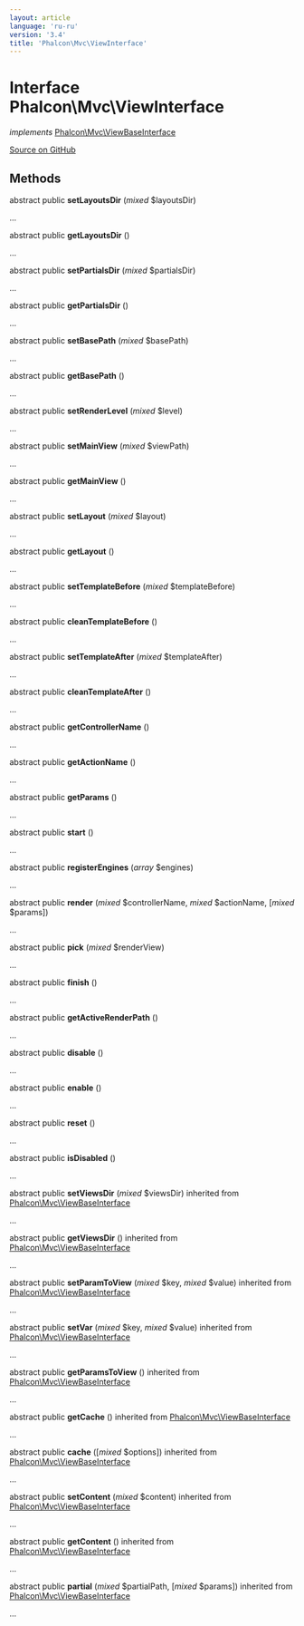 ```yaml
---
layout: article
language: 'ru-ru'
version: '3.4'
title: 'Phalcon\Mvc\ViewInterface'
---
```


# Interface **Phalcon\Mvc\ViewInterface**

*implements* [Phalcon\Mvc\ViewBaseInterface](/3.4/en/api/Phalcon_Mvc_ViewBaseInterface)

<a href="https://github.com/phalcon/cphalcon/tree/v3.4.0/phalcon/mvc/viewinterface.zep" class="btn btn-default btn-sm">Source on GitHub</a>

## Methods

abstract public **setLayoutsDir** (*mixed* $layoutsDir)

...

abstract public **getLayoutsDir** ()

...

abstract public **setPartialsDir** (*mixed* $partialsDir)

...

abstract public **getPartialsDir** ()

...

abstract public **setBasePath** (*mixed* $basePath)

...

abstract public **getBasePath** ()

...

abstract public **setRenderLevel** (*mixed* $level)

...

abstract public **setMainView** (*mixed* $viewPath)

...

abstract public **getMainView** ()

...

abstract public **setLayout** (*mixed* $layout)

...

abstract public **getLayout** ()

...

abstract public **setTemplateBefore** (*mixed* $templateBefore)

...

abstract public **cleanTemplateBefore** ()

...

abstract public **setTemplateAfter** (*mixed* $templateAfter)

...

abstract public **cleanTemplateAfter** ()

...

abstract public **getControllerName** ()

...

abstract public **getActionName** ()

...

abstract public **getParams** ()

...

abstract public **start** ()

...

abstract public **registerEngines** (*array* $engines)

...

abstract public **render** (*mixed* $controllerName, *mixed* $actionName, [*mixed* $params])

...

abstract public **pick** (*mixed* $renderView)

...

abstract public **finish** ()

...

abstract public **getActiveRenderPath** ()

...

abstract public **disable** ()

...

abstract public **enable** ()

...

abstract public **reset** ()

...

abstract public **isDisabled** ()

...

abstract public **setViewsDir** (*mixed* $viewsDir) inherited from [Phalcon\Mvc\ViewBaseInterface](/3.4/en/api/Phalcon_Mvc_ViewBaseInterface)

...

abstract public **getViewsDir** () inherited from [Phalcon\Mvc\ViewBaseInterface](/3.4/en/api/Phalcon_Mvc_ViewBaseInterface)

...

abstract public **setParamToView** (*mixed* $key, *mixed* $value) inherited from [Phalcon\Mvc\ViewBaseInterface](/3.4/en/api/Phalcon_Mvc_ViewBaseInterface)

...

abstract public **setVar** (*mixed* $key, *mixed* $value) inherited from [Phalcon\Mvc\ViewBaseInterface](/3.4/en/api/Phalcon_Mvc_ViewBaseInterface)

...

abstract public **getParamsToView** () inherited from [Phalcon\Mvc\ViewBaseInterface](/3.4/en/api/Phalcon_Mvc_ViewBaseInterface)

...

abstract public **getCache** () inherited from [Phalcon\Mvc\ViewBaseInterface](/3.4/en/api/Phalcon_Mvc_ViewBaseInterface)

...

abstract public **cache** ([*mixed* $options]) inherited from [Phalcon\Mvc\ViewBaseInterface](/3.4/en/api/Phalcon_Mvc_ViewBaseInterface)

...

abstract public **setContent** (*mixed* $content) inherited from [Phalcon\Mvc\ViewBaseInterface](/3.4/en/api/Phalcon_Mvc_ViewBaseInterface)

...

abstract public **getContent** () inherited from [Phalcon\Mvc\ViewBaseInterface](/3.4/en/api/Phalcon_Mvc_ViewBaseInterface)

...

abstract public **partial** (*mixed* $partialPath, [*mixed* $params]) inherited from [Phalcon\Mvc\ViewBaseInterface](/3.4/en/api/Phalcon_Mvc_ViewBaseInterface)

...